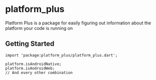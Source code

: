 # platform_plus

Platform Plus is a package for easily figuring out information about the platform your code is running on

## Getting Started

```
import 'package:platform_plus/platform_plus.dart';

platform.isAndroidNative;
platform.isAndroidWeb;
// And every other combination
```
